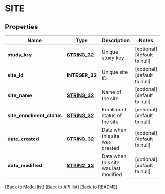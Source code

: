 # SITE

## Properties
Name | Type | Description | Notes
------------ | ------------- | ------------- | -------------
**study_key** | [**STRING_32**](STRING_32.md) | Unique study key | [optional] [default to null]
**site_id** | **INTEGER_32** | Unique site ID | [optional] [default to null]
**site_name** | [**STRING_32**](STRING_32.md) | Name of the site | [optional] [default to null]
**site_enrollment_status** | [**STRING_32**](STRING_32.md) | Enrollment status of the site | [optional] [default to null]
**date_created** | [**STRING_32**](STRING_32.md) | Date when this site was created | [optional] [default to null]
**date_modified** | [**STRING_32**](STRING_32.md) | Date when this site was last modified | [optional] [default to null]

[[Back to Model list]](../README.md#documentation-for-models) [[Back to API list]](../README.md#documentation-for-api-endpoints) [[Back to README]](../README.md)



